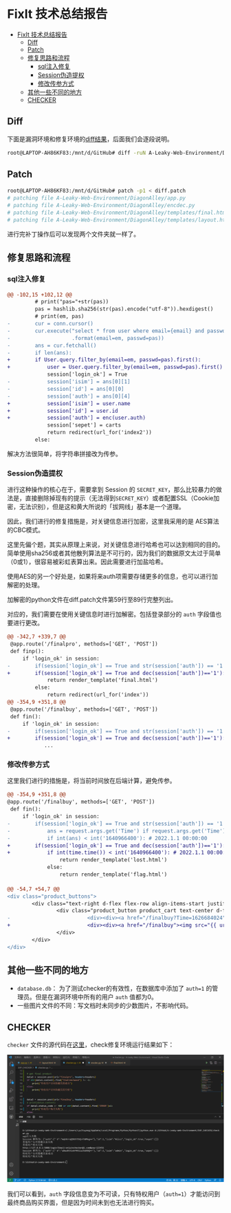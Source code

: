 # FixIt 技术总结报告

- [FixIt 技术总结报告](#fixit-技术总结报告)
  - [Diff](#diff)
  - [Patch](#patch)
  - [修复思路和流程](#修复思路和流程)
    - [sql注入修复](#sql注入修复)
    - [Session伪造提权](#session伪造提权)
    - [修改传参方式](#修改传参方式)
  - [其他一些不同的地方](#其他一些不同的地方)
  - [CHECKER](#checker)

## Diff

下面是漏洞环境和修复环境的[diff结果](diff.patch)，后面我们会逐段说明。

```bash
root@LAPTOP-AH86KF83:/mnt/d/GitHub# diff -ruN A-Leaky-Web-Environment/DiagonAlley/ fixed/A-Leaky-Web-Environment/DiagonAlley/ > diff.patch
```

## Patch

```bash
root@LAPTOP-AH86KF83:/mnt/d/GitHub# patch -p1 < diff.patch
# patching file A-Leaky-Web-Environment/DiagonAlley/app.py
# patching file A-Leaky-Web-Environment/DiagonAlley/encdec.py
# patching file A-Leaky-Web-Environment/DiagonAlley/templates/final.html
# patching file A-Leaky-Web-Environment/DiagonAlley/templates/layout.html
```

进行完补丁操作后可以发现两个文件夹就一样了。


## 修复思路和流程

### sql注入修复
```diff
@@ -102,15 +102,12 @@
         # print("pas="+str(pas))
         pas = hashlib.sha256(str(pas).encode("utf-8")).hexdigest()
         # print(em, pas)
-        cur = conn.cursor()
-        cur.execute("select * from user where email={email} and passwd= '{passwd}'"
-                    .format(email=em, passwd=pas))
-        ans = cur.fetchall()
-        if len(ans):
+        if User.query.filter_by(email=em, passwd=pas).first():
+            user = User.query.filter_by(email=em, passwd=pas).first()
             session['login_ok'] = True
-            session['isim'] = ans[0][1]
-            session['id'] = ans[0][0]
-            session['auth'] = ans[0][4]
+            session['isim'] = user.name
+            session['id'] = user.id
+            session['auth'] = enc(user.auth)
             session['sepet'] = carts
             return redirect(url_for('index2'))
         else:
```

解决方法很简单，将字符串拼接改为传参。

### Session伪造提权

进行这种操作的核心在于，需要拿到 Session 的 `SECRET_KEY`，那么比较暴力的做法是，直接删除掉现有的提示（无法得到`SECRET_KEY`）或者配置SSL（Cookie加密，无法识别），但是这和黄大所说的「拔网线」基本是一个道理。

因此，我们进行的修复措施是，对关键信息进行加密，这里我采用的是 AES算法的CBC模式。

这里先偏个题，其实从原理上来说，对关键信息进行哈希也可以达到相同的目的。简单使用sha256或者其他散列算法是不可行的，因为我们的数据原文太过于简单（0或1），很容易被彩虹表算出来。因此需要进行加盐哈希。

使用AES的另一个好处是，如果将来auth项需要存储更多的信息，也可以进行加解密的处理。

加解密的python文件在diff.patch文件第59行至89行完整列出。

对应的，我们需要在使用关键信息时进行加解密。包括登录部分的 `auth` 字段值也要进行更改。

```diff
@@ -342,7 +339,7 @@
 @app.route('/finalpro', methods=['GET', 'POST'])
 def finp():
     if 'login_ok' in session:
-        if(session['login_ok'] == True and str(session['auth']) == '1'):
+        if(session['login_ok'] == True and dec(session['auth'])=='1'):
             return render_template('final.html')
         else:
             return redirect(url_for('index'))
@@ -354,9 +351,8 @@
 @app.route('/finalbuy', methods=['GET', 'POST'])
 def fin():
     if 'login_ok' in session:
-        if(session['login_ok'] == True and str(session['auth']) == '1'):
+        if(session['login_ok'] == True and dec(session['auth'])=='1'):
            ...
```

### 修改传参方式

这里我们进行的措施是，将当前时间放在后端计算，避免传参。

```diff
@@ -354,9 +351,8 @@
@app.route('/finalbuy', methods=['GET', 'POST'])
 def fin():
     if 'login_ok' in session:
-        if(session['login_ok'] == True and str(session['auth']) == '1'):
-            ans = request.args.get('Time') if request.args.get('Time') else "0"
-            if int(ans) < int('1640966400'): # 2022.1.1 00:00:00
+        if(session['login_ok'] == True and dec(session['auth'])=='1'):
+            if int(time.time()) < int('1640966400'): # 2022.1.1 00:00:00
                 return render_template('lost.html')
             else:
                 return render_template('flag.html')

@@ -54,7 +54,7 @@
<div class="product_buttons">
        <div class="text-right d-flex flex-row align-items-start justify-content-start" >
                <div class="product_button product_cart text-center d-flex flex-column align-items-center justify-content-center" style="border-left:solid 1px #ededed">
-                         <div><div><a href="/finalbuy?Time=1626684024"><img src="{{ url_for('static',filename='images/cart.svg') }}" class="svg" alt=""></a></div></div>
+                         <div><div><a href="/finalbuy"><img src="{{ url_for('static',filename='images/cart.svg') }}" class="svg" alt="></a></div></div>
                </div>
        </div>
</div>               
```

## 其他一些不同的地方

- `database.db`： 为了测试checker的有效性，在数据库中添加了 `auth=1` 的管理员。但是在漏洞环境中所有的用户  `auth` 值都为0。
- 一些图片文件的不同：写文档时未同步的少数图片，不影响代码。

## CHECKER

`checker` 文件的源代码在[这里](CHECKER/checker.py)，check修复环境运行结果如下：

![](../doc_img/checker.png)

我们可以看到，`auth` 字段信息变为不可读，只有特权用户（`auth=1`）才能访问到最终商品购买界面，但是因为时间未到也无法进行购买。